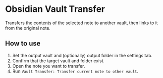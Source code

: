 # Obsidian Vault Transfer
Transfers the contents of the selected note to another vault, then links to it from the original note.

## How to use
1. Set the output vault and (optionally) output folder in the settings tab.
2. Confirm that the target vault and folder exist.
3. Open the note you want to transfer.
4. Run `Vault Transfer: Transfer current note to other vault`.
